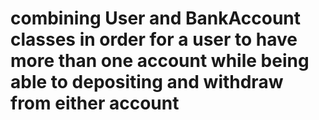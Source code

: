 # combining User and BankAccount classes in order for a user to have more than one account while being able to depositing and withdraw from either account 
